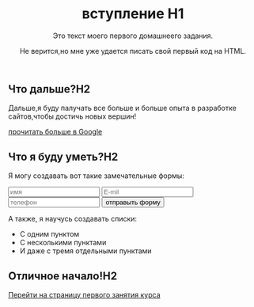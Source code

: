 <!DOCTYPE html>
<html lang="ru">
<head>
	<meta charset="UTF-8">
	<meta name="viewport" content="width=device-width, initial-scale=1.0">	
</head>
<body> 
	<header>
		<img src="https://wayup.in/courses/course10/lesson2/logo.jpg" alt="">
	<h1 >вступление H1</h1>
	<p id="block">Это текст моего первого домашнеего задания. </p>	
     <p class="new"> Не верится,но мне уже удается писать свой <span>первый код на HTML.</span> </p>
	</header>
	<section>
		<h2>Что дальше?H2</h2>
	<p>Дальше,я буду палучать все больше и больше опыта в разработке сайтов,чтобы достичь новых вершин!</p>
	<a href="https://google.com.ua" target="_blank" title="заголовочка">прочитать больше в Google</a>
	</header>
	</section>
	<section>
		<h2 class="wrapper">Что я буду уметь?H2</h2>
	         <p>Я могу создавать вот такие замечательные формы:</p>
	     <section  >
		      <input type="text" name="name" placeholder="имя" required>
		      <input type="text"name="emil" placeholder="E-mil" required>
		      <input  type="text"name="phone" placeholder="телефон" required>
		      <button type="submit">отправыть форму</button>
		 </section>
		<div>
			<p>А также, я научусь создавать списки:</p>
			<ul >
				<li id="new">С одним пунктом</li>
				<li id="new">С несколькими пунктами</li>
				<li id="new">И даже с тремя отдельными пунктами </li>
			</ul>
		</div>
	</section>
	<footer>
		<h2>Отличное начало!H2</h2>
		<a href="https://wayup.in/cabinet/course10/unit1/lesson1" target="_blank" title="заголовочка">Перейти на страницу первого занятия курса</a>
	</footer>

</body>
</html>

